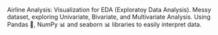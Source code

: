 Airline Analysis: Visualization for EDA (Exploratoy Data Analysis). Messy dataset, exploring Univariate, Bivariate, and Multivariate Analysis. Using Pandas 🐼, NumPy 📊 and seaborn 📊 libraries to easily interpret data.
